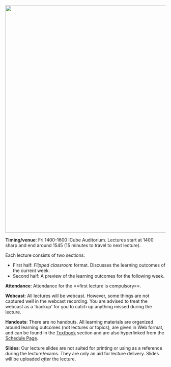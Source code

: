 <img src="{{baseUrl}}/admin/images/Lecture photo.png" style="width: 713px;">

**Timing/venue**: Fri 1400-1600 ICube Auditorium. Lectures start at 1400 sharp and end around 1545 (15 minutes to travel to next lecture).

Each lecture consists of two sections:

* First half: _Flipped classroom_ format. Discusses the learning outcomes of the current week.
* Second half: A preview of the learning outcomes for the following week.

**Attendance**: Attendance for the ==first lecture is compulsory==.

**Webcast**: All lectures will be webcast. However, some things are not captured well in the webcast recording. You are advised to treat the webcast as a 'backup' for you to catch up anything missed during the lecture.

**Handouts**: There are no handouts. All learning materials are organized around learning outcomes (not lectures or topics), are given in Web format, and can be found in the [Textbook]({{baseUrl}}/book/index.html) section and are also hyperlinked from the [Schedule Page]({{baseUrl}}/schedule/index.html).  

**Slides**: Our lecture slides are not suited for printing or using as a reference during the lecture/exams. They are only an aid for lecture delivery. Slides will be uploaded *after* the lecture.

